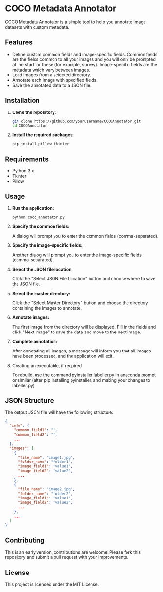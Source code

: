 # COCO Metadata Annotator

COCO Metadata Annotator is a simple tool to help you annotate image datasets with custom metadata.

## Features

- Define custom common fields and image-specific fields. Common fields are the fields common to all your images and you will only be prompted at the start for these (for example, survey). Image-specific fields are the metadata which vary between images.
- Load images from a selected directory.
- Annotate each image with specified fields.
- Save the annotated data to a JSON file.

## Installation

1. **Clone the repository:**

    ```sh
    git clone https://github.com/yourusername/COCOAnnotator.git
    cd COCOAnnotator
    ```

2. **Install the required packages:**

    ```sh
    pip install pillow tkinter
    ```

## Requirements

- Python 3.x
- Tkinter
- Pillow

## Usage

1. **Run the application:**

    ```sh
    python coco_annotator.py
    ```

2. **Specify the common fields:**

    A dialog will prompt you to enter the common fields (comma-separated).

3. **Specify the image-specific fields:**

    Another dialog will prompt you to enter the image-specific fields (comma-separated).

4. **Select the JSON file location:**

    Click the "Select JSON File Location" button and choose where to save the JSON file.

5. **Select the master directory:**

    Click the "Select Master Directory" button and choose the directory containing the images to annotate.

6. **Annotate images:**

    The first image from the directory will be displayed. Fill in the fields and click "Next Image" to save the data and move to the next image.

7. **Complete annotation:**

    After annotating all images, a message will inform you that all images have been processed, and the application will exit.

8. Creating an executable, if required

    To rebuild, use the command pyinstaller labeller.py in anaconda prompt or similar (after pip installing pyinstaller, and making your changes to labeller.py)

## JSON Structure

The output JSON file will have the following structure:

```json
{
  "info": {
    "common_field1": "",
    "common_field2": "",
    ...
  },
  "images": [
    {
      "file_name": "image1.jpg",
      "folder_name": "folder1",
      "image_field1": "value1",
      "image_field2": "value2",
      ...
    },
    {
      "file_name": "image2.jpg",
      "folder_name": "folder2",
      "image_field1": "value1",
      "image_field2": "value2",
      ...
    },
    ...
  ]
}
```

## Contributing

This is an early version, contributions are welcome! Please fork this repository and submit a pull request with your improvements.

## License

This project is licensed under the MIT License.




